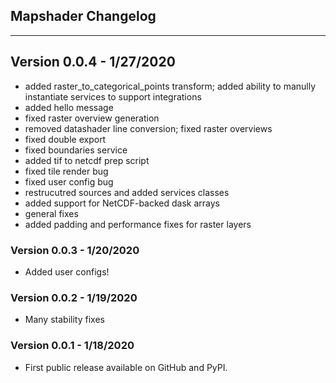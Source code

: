 ## Mapshader Changelog
-----------

## Version 0.0.4 - 1/27/2020
- added raster_to_categorical_points transform; added ability to manully instantiate services to support integrations
- added hello message
- fixed raster overview generation
- removed datashader line conversion; fixed raster overviews
- fixed double export
- fixed boundaries service
- added tif to netcdf prep script
- fixed tile render bug
- fixed user config bug
- restrucutred sources and added services classes
- added support for NetCDF-backed dask arrays
- general fixes
- added padding and performance fixes for raster layers

### Version 0.0.3 - 1/20/2020
- Added user configs!

### Version 0.0.2 - 1/19/2020
- Many stability fixes

### Version 0.0.1 - 1/18/2020
- First public release available on GitHub and PyPI.
